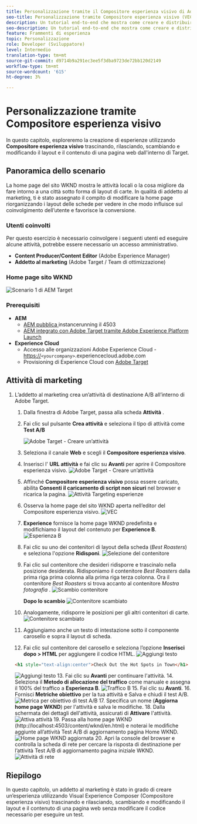 ```yaml
---
title: Personalizzazione tramite il Compositore esperienza visivo di Adobe Target
seo-title: Personalizzazione tramite Compositore esperienza visivo (VEC) di Adobe Target
description: Un tutorial end-to-end che mostra come creare e distribuire esperienze personalizzate utilizzando il Compositore esperienza visivo di Adobe Target.
seo-description: Un tutorial end-to-end che mostra come creare e distribuire esperienze personalizzate utilizzando il Compositore esperienza visivo di Adobe Target.
feature: Frammenti di esperienza
topic: Personalizzazione
role: Developer (Sviluppatore)
level: Intermedio
translation-type: tm+mt
source-git-commit: d9714b9a291ec3ee5f3dba9723de72bb120d2149
workflow-type: tm+mt
source-wordcount: '615'
ht-degree: 3%

---
```



# Personalizzazione tramite Compositore esperienza visivo

In questo capitolo, esploreremo la creazione di esperienze utilizzando **Compositore esperienza visivo** trascinando, rilasciando, scambiando e modificando il layout e il contenuto di una pagina web dall&#39;interno di Target.

## Panoramica dello scenario

La home page del sito WKND mostra le attività locali o la cosa migliore da fare intorno a una città sotto forma di layout di carte. In qualità di addetto al marketing, ti è stato assegnato il compito di modificare la home page riorganizzando i layout delle schede per vedere in che modo influisce sul coinvolgimento dell’utente e favorisce la conversione.

### Utenti coinvolti

Per questo esercizio è necessario coinvolgere i seguenti utenti ed eseguire alcune attività, potrebbe essere necessario un accesso amministrativo.

* **Content Producer/Content Editor**  (Adobe Experience Manager)
* **Addetto al marketing**  (Adobe Target / Team di ottimizzazione)

### Home page sito WKND

![Scenario 1 di AEM Target](assets/personalization-use-case-3/aem-target-use-case-3.png)

### Prerequisiti

* **AEM**
   * [AEM pubblica ](./implementation.md#getting-aem) instancerunning il 4503
   * [AEM integrato con Adobe Target tramite Adobe Experience Platform Launch](./using-launch-adobe-io.md#aem-target-using-launch-by-adobe)
* **Experience Cloud**
   * Accesso alle organizzazioni Adobe Experience Cloud - <https://>`<yourcompany>`.experiencecloud.adobe.com
   * Provisioning di Experience Cloud con [Adobe Target](https://experiencecloud.adobe.com)

## Attività di marketing

1. L’addetto al marketing crea un’attività di destinazione A/B all’interno di Adobe Target.
   1. Dalla finestra di Adobe Target, passa alla scheda **Attività** .
   2. Fai clic sul pulsante **Crea attività** e seleziona il tipo di attività come **Test A/B**

      ![Adobe Target - Creare un’attività](assets/personalization-use-case-2/create-ab-activity.png)
   3. Seleziona il canale **Web** e scegli il **Compositore esperienza visivo**.
   4. Inserisci l&#39; **URL attività** e fai clic su **Avanti** per aprire il Compositore esperienza visivo.
      ![Adobe Target - Creare un’attività](assets/personalization-use-case-2/create-activity-ab-name.png)
   5. Affinché **Compositore esperienza visivo** possa essere caricato, abilita **Consenti il caricamento di script non sicuri** nel browser e ricarica la pagina.
      ![Attività Targeting esperienze](assets/personalization-use-case-1/load-unsafe-scripts.png)
   6. Osserva la home page del sito WKND aperta nell’editor del Compositore esperienza visivo.
      ![VEC](assets/personalization-use-case-2/vec.png)
   7. **Experience** fornisce la home page WKND predefinita e modifichiamo il layout del contenuto per  **Experience B**.
      ![Esperienza B](assets/personalization-use-case-3/use-case3-experience-b.png)
   8. Fai clic su uno dei contenitori di layout della scheda (*Best Roasters*) e seleziona l&#39;opzione **Ridisponi**.
      ![Selezione del contenitore](assets/personalization-use-case-3/container-selection.png)
   9. Fai clic sul contenitore che desideri ridisporre e trascinalo nella posizione desiderata. Ridisponiamo il contenitore *Best Roasters* dalla prima riga prima colonna alla prima riga terza colonna. Ora il contenitore *Best Roasters* si trova accanto al contenitore *Mostra fotografia* .
      ![Scambio contenitore](assets/personalization-use-case-3/container-swap.png)

      **Dopo lo scambio**
      ![Contenitore scambiato](assets/personalization-use-case-3/after-swap-1-3.png)
   10. Analogamente, ridisporre le posizioni per gli altri contenitori di carte.
      ![Contenitore scambiato](assets/personalization-use-case-3/after-swap-all.png)
   11. Aggiungiamo anche un testo di intestazione sotto il componente carosello e sopra il layout di scheda.
   12. Fai clic sul contenitore del carosello e seleziona l’opzione **Inserisci dopo > HTML** per aggiungere il codice HTML.
      ![Aggiungi testo](assets/personalization-use-case-3/add-text.png)

      ```html
      <h1 style="text-align:center">Check Out the Hot Spots in Town</h1>
      ```

      ![Aggiungi testo](assets/personalization-use-case-3/after-changes.png)
   13. Fai clic su **Avanti** per continuare l&#39;attività.
   14. Seleziona il **Metodo di allocazione del traffico** come manuale e assegna il 100% del traffico a **Esperienza B**.
      ![Traffico B](assets/personalization-use-case-2/traffic.png)
   15. Fai clic su **Avanti**.
   16. Fornisci **Metriche obiettivo** per la tua attività e Salva e chiudi il test A/B.
      ![Metrica per obiettivo di test A/B](assets/personalization-use-case-2/goal-metric.png)
   17. Specifica un nome (**Aggiorna home page WKND**) per l&#39;attività e salva le modifiche.
   18. Dalla schermata dei dettagli dell&#39;attività, assicurati di **Attivare** l&#39;attività.
      ![Attiva attività](assets/personalization-use-case-3/save-activity.png)
   19. Passa alla home page WKND (http://localhost:4503/content/wknd/en.html) e noterai le modifiche aggiunte all’attività Test A/B di aggiornamento pagina Home WKND.
      ![Home page WKND aggiornata](assets/personalization-use-case-3/activity-result.png)
   20. Apri la console del browser e controlla la scheda di rete per cercare la risposta di destinazione per l’attività Test A/B di aggiornamento pagina iniziale WKND.
      ![Attività di rete](assets/personalization-use-case-3/activity-result.png)

## Riepilogo

In questo capitolo, un addetto al marketing è stato in grado di creare un’esperienza utilizzando Visual Experience Composer (Compositore esperienza visivo) trascinando e rilasciando, scambiando e modificando il layout e il contenuto di una pagina web senza modificare il codice necessario per eseguire un test.
